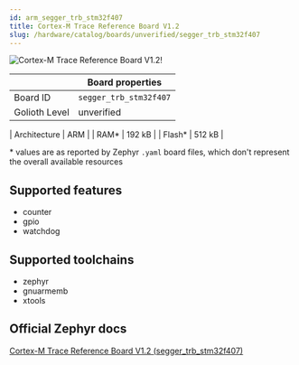 ```yaml
---
id: arm_segger_trb_stm32f407
title: Cortex-M Trace Reference Board V1.2
slug: /hardware/catalog/boards/unverified/segger_trb_stm32f407
---
```


[//]: # (This is an auto-generated file, do not edit! Changes to it will be lost upon re-generation)

![Cortex-M Trace Reference Board V1.2!](/img/boards/arm/segger_trb_stm32f407.png "Cortex-M Trace Reference Board V1.2")

|                | Board properties     |
| -------------  | -------------------- |
| Board ID       | `segger_trb_stm32f407` |
| Golioth Level  | unverified       |

| Architecture   | ARM |
| RAM*           | 192 kB |
| Flash*         | 512 kB |

\* values are as reported by Zephyr `.yaml` board files, which don't represent the overall available resources



## Supported features

* counter
* gpio
* watchdog

## Supported toolchains

* zephyr
* gnuarmemb
* xtools

## Official Zephyr docs

[Cortex-M Trace Reference Board V1.2 (segger_trb_stm32f407)](https://docs.zephyrproject.org/latest/boards/arm/segger_trb_stm32f407/doc/index.html)
